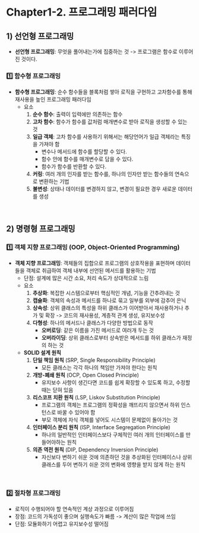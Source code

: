 # Chapter1-2. 프로그래밍 패러다임

## 1) 선언형 프로그래밍
* **선언형 프로그래밍**: 무엇을 풀어내는가에 집중하는 것 -> 프로그램은 함수로 이루어진 것이다.
### 1️⃣ 함수형 프로그래밍
* **함수형 프로그래밍**: 순수 함수들을 블록처럼 쌓아 로직을 구현하고 고차함수를 통해 재사용을 높인 프로그래밍 패러다임
  * 요소
    1) **순수 함수**: 출력이 입력에만 의존하는 함수
    2) **고차 함수**: 함수가 함수를 값처럼 매개변수로 받아 로직을 생성할 수 있는 것
    3) **일급 객체**: 고차 함수를 사용하기 위해서는 해당언어가 일급 객체라는 특징을 가져야 함
       * 변수나 메서드에 함수를 할당할 수 있다.
       * 함수 안에 함수를 매개변수로 담을 수 있다.
       * 함수가 함수를 반환할 수 있다.
    4) **커링**: 여러 개의 인자를 받는 함수를, 하나의 인자만 받는 함수들의 연속으로 변환하는 기법
    5) **불변성**: 상태나 데이터를 변경하지 않고, 변경이 필요한 경우 새로운 데이터를 생성

<br>

## 2) 명령형 프로그래밍
### 1️⃣ 객체 지향 프로그래밍 (OOP, Object-Oriented Programming)
* **객체 지향 프로그래밍**: 객체들의 집합으로 프로그램의 상호작용을 표현하며 데이터들을 객체로 취급하여 객체 내부에 선언된 메서드를 활용하는 기법
  * 단점: 설계에 많은 시간 소요, 처리 속도가 상대적으로 느림
  * 요소
    1) **추상화**: 복잡한 시스템으로부터 핵심적인 개념, 기능을 간추려내는 것
    2) **캡슐화**: 객체의 속성과 메서드를 하나로 묶고 일부를 외부에 감추어 은닉
    3) **상속성**: 상위 클래스의 특성을 하위 클래스가 이어받아서 재사용하거나 추가 및 확장 -> 코드의 재사용성, 계층적 관계 생성, 유지보수성
    4) **다형성**: 하나의 메서드나 클래스가 다양한 방법으로 동작
       * **오버로딩**: 같은 이름을 가진 메서드로 여러개 두는 것
       * **오버라이딩**: 상위 클래스로부터 상속받은 메서드를 하위 클래스가 재정의 하는 것
  * **SOLID 설계 원칙**
    1) **단일 책임 원칙** (SRP, Single Responsibility Principle)
       * 모든 클래스는 각각 하나의 책임만 가져야 한다는 원칙
    2) **개방-폐쇄 원칙** (OCP, Open Closed Principle)
       * 유지보수 사항이 생긴다면 코드를 쉽게 확장할 수 있도록 하고, 수정할 때는 닫혀 있음
    3) **리스코프 치환 원칙** (LSP, Liskov Substitution Principle)
       * 프로그램의 객체는 프로그램의 정확성을 깨뜨리지 않으면서 하위 인스턴스로 바꿀 수 있어야 함
       * 부모 객체에 자식 객체를 넣어도 시스템이 문제없이 돌아가는 것
    4) **인터페이스 분리 원칙** (ISP, Interface Segregation Principle)
       * 하나의 일반적인 인터페이스보다 구체적인 여러 개의 인터페이스를 만들어야하는 원칙
    5) **의존 역전 원칙** (DIP, Dependency Inversion Principle)
       * 자신보다 변하기 쉬운 것에 의존하던 것을 추상화된 인터페이스나 상위클래스를 두어 변하기 쉬운 것의 변화에 영향을 받지 않게 하는 원칙

<br>

### 2️⃣ 절차형 프로그래밍
* 로직이 수행되어야 할 연속적인 계상 과정으로 이루어짐
* 장점: 코드의 가독성이 좋으며 실행속도가 빠름 -> 계산이 많은 작업에 쓰임
* 단점: 모듈화하기 어렵고 유지보수성 떨어짐